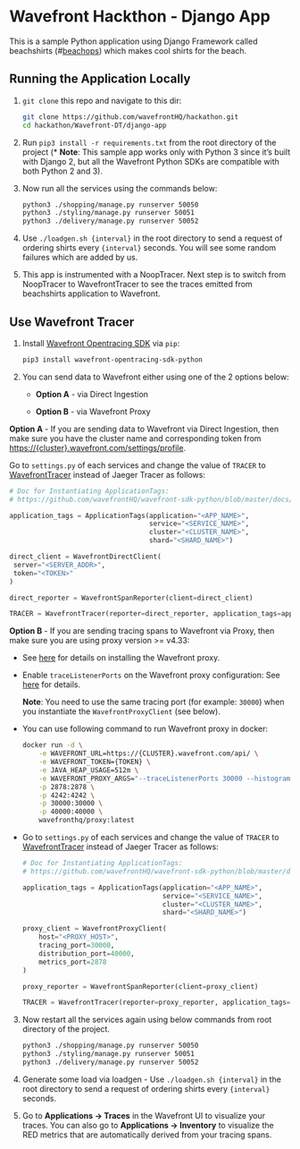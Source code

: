 # Wavefront Hackthon - Django App

This is a sample Python application using Django Framework called beachshirts (#[beachops](https://medium.com/@matthewzeier/thoughts-from-an-operations-wrangler-how-we-use-alerts-to-monitor-wavefront-71329c5e57a8)) which makes cool shirts for the beach.

## Running the Application Locally
1. `git clone` this repo and navigate to this dir:

   ```bash
   git clone https://github.com/wavefrontHQ/hackathon.git
   cd hackathon/Wavefront-DT/django-app
   ```

2. Run `pip3 install -r requirements.txt` from the root directory of the project (* **Note**: This sample app works only with Python 3 since it’s built with Django 2, but all the Wavefront Python SDKs are compatible with both Python 2 and 3).

3. Now run all the services using the commands below:

   ```bash
   python3 ./shopping/manage.py runserver 50050
   python3 ./styling/manage.py runserver 50051
   python3 ./delivery/manage.py runserver 50052
   ```

4. Use `./loadgen.sh {interval}` in the root directory to send a request of ordering shirts every `{interval}` seconds. You will see some random failures which are added by us.

5. This app is instrumented with a NoopTracer. Next step is to switch from NoopTracer to WavefrontTracer to see the traces emitted from beachshirts application to Wavefront.

## Use Wavefront Tracer

1. Install [Wavefront Opentracing SDK](https://github.com/wavefrontHQ/wavefront-opentracing-sdk-python) via `pip`:

   ```bash
   pip3 install wavefront-opentracing-sdk-python
   ```

2. You can send data to Wavefront either using one of the 2 options below:

   * **Option A** - via Direct Ingestion
   
   * **Option B** - via Wavefront Proxy

**Option A** - If you are sending data to Wavefront via Direct Ingestion, then make sure you have the cluster name and corresponding token from [https://{cluster}.wavefront.com/settings/profile](https://{cluster}.wavefront.com/settings/profile).

Go to `settings.py` of each services and change the value of  `TRACER`  to [WavefrontTracer](https://github.com/wavefrontHQ/wavefront-opentracing-sdk-python#tracer) instead of Jaeger Tracer as follows:

   ```python
   # Doc for Instantiating ApplicationTags:
   # https://github.com/wavefrontHQ/wavefront-sdk-python/blob/master/docs/apptags.md

   application_tags = ApplicationTags(application="<APP_NAME>",
                                      service="<SERVICE_NAME>",
                                      cluster="<CLUSTER_NAME>",
                                      shard="<SHARD_NAME>")

   direct_client = WavefrontDirectClient(
    server="<SERVER_ADDR>",
    token="<TOKEN>"
   )

   direct_reporter = WavefrontSpanReporter(client=direct_client)

   TRACER = WavefrontTracer(reporter=direct_reporter, application_tags=application_tags)
   ```


**Option B** - If you are sending tracing spans to Wavefront via Proxy, then make sure you are using proxy version >= v4.33:

   - See [here](https://docs.wavefront.com/proxies_installing.html#proxy-installation) for details on installing the Wavefront proxy.

   - Enable `traceListenerPorts` on the Wavefront proxy configuration: See [here](https://docs.wavefront.com/proxies_configuring.html#proxy-configuration-properties) for details.

     **Note**: You need to use the same tracing port (for example: `30000`) when you instantiate the `WavefrontProxyClient` (see below).

   - You can use following command to run Wavefront proxy in docker:

     ```bash
     docker run -d \
         -e WAVEFRONT_URL=https://{CLUSTER}.wavefront.com/api/ \
         -e WAVEFRONT_TOKEN={TOKEN} \
         -e JAVA_HEAP_USAGE=512m \
         -e WAVEFRONT_PROXY_ARGS="--traceListenerPorts 30000 --histogramDistListenerPorts 40000" \
         -p 2878:2878 \
         -p 4242:4242 \
         -p 30000:30000 \
         -p 40000:40000 \
         wavefronthq/proxy:latest
     ```

- Go to `settings.py` of each services and change the value of  `TRACER`  to [WavefrontTracer](https://github.com/wavefrontHQ/wavefront-opentracing-sdk-python#tracer) instead of Jaeger Tracer as follows:

   ```python
   # Doc for Instantiating ApplicationTags:
   # https://github.com/wavefrontHQ/wavefront-sdk-python/blob/master/docs/apptags.md

   application_tags = ApplicationTags(application="<APP_NAME>",
                                      service="<SERVICE_NAME>",
                                      cluster="<CLUSTER_NAME>",
                                      shard="<SHARD_NAME>")

   proxy_client = WavefrontProxyClient(
       host="<PROXY_HOST>",
       tracing_port=30000,
       distribution_port=40000,
       metrics_port=2878
   )

   proxy_reporter = WavefrontSpanReporter(client=proxy_client)

   TRACER = WavefrontTracer(reporter=proxy_reporter, application_tags=application_tags)
   ```
   
3. Now restart all the services again using below commands from root directory of the project.

   ```bash
   python3 ./shopping/manage.py runserver 50050
   python3 ./styling/manage.py runserver 50051
   python3 ./delivery/manage.py runserver 50052
   ```

4. Generate some load via loadgen - Use `./loadgen.sh {interval}` in the root directory to send a request of ordering shirts every `{interval}` seconds.

5. Go to **Applications -> Traces** in the Wavefront UI to visualize your traces. You can also go to **Applications -> Inventory** to visualize the RED metrics that are automatically derived from your tracing spans.
